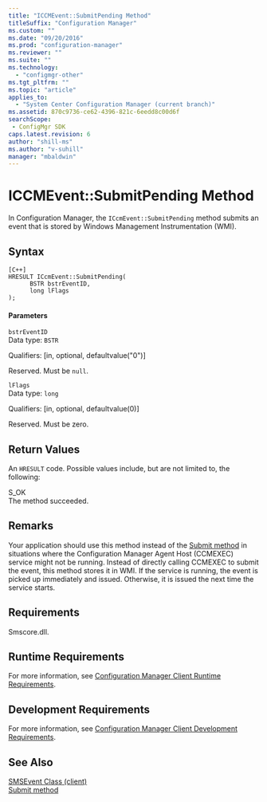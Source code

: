 ```yaml
---
title: "ICCMEvent::SubmitPending Method"
titleSuffix: "Configuration Manager"
ms.custom: ""
ms.date: "09/20/2016"
ms.prod: "configuration-manager"
ms.reviewer: ""
ms.suite: ""
ms.technology:
  - "configmgr-other"
ms.tgt_pltfrm: ""
ms.topic: "article"
applies_to:
  - "System Center Configuration Manager (current branch)"
ms.assetid: 870c9736-ce62-4396-821c-6eedd8c00d6fsearchScope: - ConfigMgr SDK
caps.latest.revision: 6
author: "shill-ms"
ms.author: "v-suhill"
manager: "mbaldwin"
---
```

# ICCMEvent::SubmitPending Method
In Configuration Manager, the `ICcmEvent::SubmitPending` method submits an event that is stored by Windows Management Instrumentation (WMI).  

## Syntax  

```  
[C++]  
HRESULT ICcmEvent::SubmitPending(  
      BSTR bstrEventID,   
      long lFlags  
);  
```  

#### Parameters  
 `bstrEventID`  
 Data type: `BSTR`  

 Qualifiers: [in, optional, defaultvalue("0")]  

 Reserved. Must be `null`.  

 `lFlags`  
 Data type: `long`  

 Qualifiers: [in, optional, defaultvalue(0)]  

 Reserved. Must be zero.  

## Return Values  
 An `HRESULT` code. Possible values include, but are not limited to, the following:  

 S_OK  
 The method succeeded.  

## Remarks  
 Your application should use this method instead of the [Submit method](../../../../../develop/reference/core/servers/manage/iccmevent--submit-method.md) in situations where the Configuration Manager Agent Host (CCMEXEC) service might not be running. Instead of directly calling CCMEXEC to submit the event, this method stores it in WMI. If the service is running, the event is picked up immediately and issued. Otherwise, it is issued the next time the service starts.  

## Requirements  
 Smscore.dll.  

## Runtime Requirements  
 For more information, see [Configuration Manager Client Runtime Requirements](../../../../../develop/core/reqs/client-runtime-requirements.md).  

## Development Requirements  
 For more information, see [Configuration Manager Client Development Requirements](../../../../../develop/core/reqs/client-development-requirements.md).  

## See Also  
 [SMSEvent Class (client)](../../../../../develop/reference/core/servers/manage/smsevent-class.md)   
 [Submit method](../../../../../develop/reference/core/servers/manage/iccmevent--submit-method.md)
